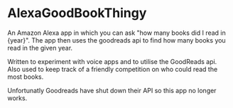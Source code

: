 # AlexaGoodBookThingy

An Amazon Alexa app in which you can ask "how many books did I read in {year}". The app then uses the goodreads api to find how many books you read in the given year.

Written to experiment with voice apps and to utilise the GoodReads api. Also used to keep track of a friendly competition on who could read the most books.

Unfortunatly Goodreads have shut down their API so this app no longer works.
